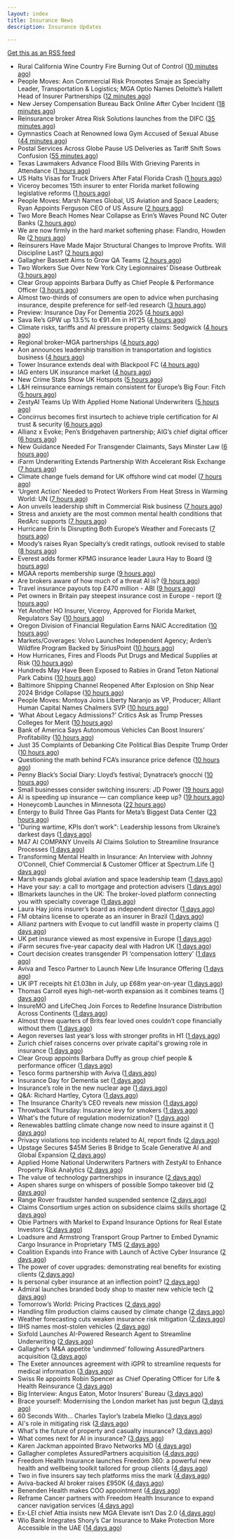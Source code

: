 ```yaml
---
layout: index
title: Insurance News
description: Insurance Updates

---
```


[Get this as an RSS feed](/insurance.rss)

<!-- news_marker starts -->
- Rural California Wine Country Fire Burning Out of Control ([10 minutes ago](https://www.insurancejournal.com/news/west/2025/08/22/836727.htm))
- People Moves: Aon Commercial Risk Promotes Smaje as Specialty Leader, Transportation & Logistics; MGA Optio Names Deloitte’s Hallett Head of Insurer Partnerships ([12 minutes ago](https://www.insurancejournal.com/news/international/2025/08/22/836716.htm))
- New Jersey Compensation Bureau Back Online After Cyber Incident ([18 minutes ago](https://www.insurancejournal.com/news/east/2025/08/22/836717.htm))
- Reinsurance broker Atrea Risk Solutions launches from the DIFC ([35 minutes ago](https://www.reinsurancene.ws/reinsurance-broker-atrea-risk-solutions-launches-from-the-difc/))
- Gymnastics Coach at Renowned Iowa Gym Accused of Sexual Abuse ([44 minutes ago](https://www.insurancejournal.com/news/midwest/2025/08/22/836708.htm))
- Postal Services Across Globe Pause US Deliveries as Tariff Shift Sows Confusion ([55 minutes ago](https://www.insurancejournal.com/news/international/2025/08/22/836701.htm))
- Texas Lawmakers Advance Flood Bills With Grieving Parents in Attendance ([1 hours ago](https://www.insurancejournal.com/news/southcentral/2025/08/22/836699.htm))
- US Halts Visas for Truck Drivers After Fatal Florida Crash ([1 hours ago](https://www.insurancejournal.com/news/southeast/2025/08/22/836690.htm))
- Viceroy becomes 15th insurer to enter Florida market following legislative reforms ([1 hours ago](https://www.reinsurancene.ws/viceroy-becomes-15th-insurer-to-enter-florida-market-following-legislative-reforms/))
- People Moves: Marsh Names Global, US Aviation and Space Leaders; Ryan Appoints Ferguson CEO of US Assure ([2 hours ago](https://www.insurancejournal.com/news/national/2025/08/22/836548.htm))
- Two More Beach Homes Near Collapse as Erin’s Waves Pound NC Outer Banks ([2 hours ago](https://www.insurancejournal.com/news/southeast/2025/08/22/836677.htm))
- We are now firmly in the hard market softening phase: Flandro, Howden Re ([2 hours ago](https://www.reinsurancene.ws/we-are-now-firmly-in-the-hard-market-softening-phase-flandro-howden-re/))
- Reinsurers Have Made Major Structural Changes to Improve Profits. Will Discipline Last? ([2 hours ago](https://www.insurancejournal.com/news/international/2025/08/22/836659.htm))
- Gallagher Bassett Aims to Grow QA Teams ([2 hours ago](https://insurance-edge.net/2025/08/22/gallagher-bassett-aims-to-grow-qa-teams/))
- Two Workers Sue Over New York City Legionnaires’ Disease Outbreak ([3 hours ago](https://www.insurancejournal.com/news/east/2025/08/22/836661.htm))
- Clear Group appoints Barbara Duffy as Chief People & Performance Officer ([3 hours ago](https://www.reinsurancene.ws/clear-group-appoints-barbara-duffy-as-chief-people-performance-officer/))
- Almost two-thirds of consumers are open to advice when purchasing insurance, despite preference for self-led research ([3 hours ago](https://ifamagazine.com/almost-two-thirds-of-consumers-are-open-to-advice-when-purchasing-insurance-despite-preference-for-self-led-research/))
- Preview: Insurance Day For Dementia 2025 ([4 hours ago](https://insurance-edge.net/2025/08/22/preview-insurance-day-for-dementia-2025/))
- Sava Re’s GPW up 13.5% to €91.4m in H1’25 ([4 hours ago](https://www.reinsurancene.ws/sava-res-gpw-up-13-5-to-e91-4m-in-h125/))
- Climate risks, tariffs and AI pressure property claims: Sedgwick ([4 hours ago](https://www.insurancebusinessmag.com/uk/news/catastrophe/climate-risks-tariffs-and-ai-pressure-property-claims-sedgwick-547111.aspx))
- Regional broker-MGA partnerships ([4 hours ago](https://www.insurancebusinessmag.com/uk/news/columns/regional-brokermga-partnerships-547093.aspx))
- Aon announces leadership transition in transportation and logistics business ([4 hours ago](https://www.insurancebusinessmag.com/uk/news/breaking-news/aon-announces-leadership-transition-in-transportation-and-logistics-business-547092.aspx))
- Tower Insurance extends deal with Blackpool FC ([4 hours ago](https://www.insurancebusinessmag.com/uk/news/breaking-news/tower-insurance-extends-deal-with-blackpool-fc-547091.aspx))
- IAG enters UK insurance market ([4 hours ago](https://www.insurancebusinessmag.com/uk/news/travel/iag-enters-uk-insurance-market-547090.aspx))
- New Crime Stats Show UK Hotspots ([5 hours ago](https://insurance-edge.net/2025/08/22/new-crime-stats-show-uk-hotspots/))
- L&H reinsurance earnings remain consistent for Europe’s Big Four: Fitch ([5 hours ago](https://www.reinsurancene.ws/lh-reinsurance-earnings-remain-consistent-for-europes-big-four-fitch/))
- ZestyAI Teams Up With Applied Home National Underwriters ([5 hours ago](https://insurance-edge.net/2025/08/22/zestyai-teams-up-with-applied-home-national-underwriters/))
- Concirrus becomes first insurtech to achieve triple certification for AI trust & security ([6 hours ago](https://www.reinsurancene.ws/concirrus-becomes-first-insurtech-to-achieve-triple-certification-for-ai-trust-security/))
- Allianz x Evoke; Pen’s Bridgehaven partnership; AIG’s chief digital officer ([6 hours ago](https://www.postonline.co.uk/news/7958917/allianz-x-evoke-pen%E2%80%99s-bridgehaven-partnership-aig%E2%80%99s-chief-digital-officer))
- New Guidance Needed For Transgender Claimants, Says Minster Law ([6 hours ago](https://insurance-edge.net/2025/08/22/new-guidance-needed-for-transgender-claimants-says-minster-law/))
- iFarm Underwriting Extends Partnership With Accelerant Risk Exchange ([7 hours ago](https://insurance-edge.net/2025/08/22/ifarm-underwriting-extends-partnership-with-accelerant-risk-exchange/))
- Climate change fuels demand for UK offshore wind cat model ([7 hours ago](https://www.postonline.co.uk/commercial/7958315/climate-change-fuels-demand-for-uk-offshore-wind-cat-model))
- ‘Urgent Action’ Needed to Protect Workers From Heat Stress in Warming World: UN ([7 hours ago](https://www.insurancejournal.com/news/international/2025/08/22/836650.htm))
- Aon unveils leadership shift in Commercial Risk business ([7 hours ago](https://www.reinsurancene.ws/aon-unveils-leadership-shift-in-commercial-risk-business/))
- Stress and anxiety are the most common mental health conditions that RedArc supports ([7 hours ago](https://ifamagazine.com/stress-and-anxiety-are-the-most-common-mental-health-conditions-that-redarc-supports/))
- Hurricane Erin Is Disrupting Both Europe’s Weather and Forecasts ([7 hours ago](https://www.insurancejournal.com/news/international/2025/08/22/836647.htm))
- Moody’s raises Ryan Specialty’s credit ratings, outlook revised to stable ([8 hours ago](https://www.reinsurancene.ws/moodys-raises-ryan-specialtys-credit-ratings-outlook-revised-to-stable/))
- Everest adds former KPMG insurance leader Laura Hay to Board ([9 hours ago](https://www.reinsurancene.ws/everest-adds-former-kpmg-insurance-leader-laura-hay-to-board/))
- MGAA reports membership surge ([9 hours ago](https://www.insurancebusinessmag.com/uk/news/breaking-news/mgaa-reports-membership-surge-547078.aspx))
- Are brokers aware of how much of a threat AI is? ([9 hours ago](https://www.insurancebusinessmag.com/uk/news/technology/are-brokers-aware-of-how-much-of-a-threat-ai-is-547077.aspx))
- Travel insurance payouts top £470 million - ABI ([9 hours ago](https://www.insurancebusinessmag.com/uk/news/travel/travel-insurance-payouts-top-470-million--abi-547076.aspx))
- Pet owners in Britain pay steepest insurance cost in Europe - report ([9 hours ago](https://www.insurancebusinessmag.com/uk/news/breaking-news/pet-owners-in-britain-pay-steepest-insurance-cost-in-europe--report-547074.aspx))
- Yet Another HO Insurer, Viceroy, Approved for Florida Market, Regulators Say ([10 hours ago](https://www.insurancejournal.com/news/southeast/2025/08/22/836624.htm))
- Oregon Division of Financial Regulation Earns NAIC Accreditation ([10 hours ago](https://www.insurancejournal.com/news/west/2025/08/22/836607.htm))
- Markets/Coverages: Volvo Launches Independent Agency; Arden’s Wildfire Program Backed by SiriusPoint ([10 hours ago](https://www.insurancejournal.com/news/national/2025/08/22/836454.htm))
- How Hurricanes, Fires and Floods Put Drugs and Medical Supplies at Risk ([10 hours ago](https://www.insurancejournal.com/news/national/2025/08/22/836506.htm))
- Hundreds May Have Been Exposed to Rabies in Grand Teton National Park Cabins ([10 hours ago](https://www.insurancejournal.com/news/west/2025/08/22/836172.htm))
- Baltimore Shipping Channel Reopened After Explosion on Ship Near 2024 Bridge Collapse ([10 hours ago](https://www.insurancejournal.com/news/east/2025/08/22/836627.htm))
- People Moves: Montoya Joins Liberty Naranjo as VP, Producer; Alliant Human Capital Names Chalmers SVP ([10 hours ago](https://www.insurancejournal.com/news/west/2025/08/22/836425.htm))
- ‘What About Legacy Admissions?’ Critics Ask as Trump Presses Colleges for Merit ([10 hours ago](https://www.insurancejournal.com/news/national/2025/08/22/836210.htm))
- Bank of America Says Autonomous Vehicles Can Boost Insurers’ Profitability ([10 hours ago](https://www.insurancejournal.com/news/national/2025/08/22/836590.htm))
- Just 35 Complaints of Debanking Cite Political Bias Despite Trump Order ([10 hours ago](https://www.insurancejournal.com/news/national/2025/08/22/836459.htm))
- Questioning the math behind FCA’s insurance price defence ([10 hours ago](https://www.postonline.co.uk/regulation/7958257/questioning-the-math-behind-fca%E2%80%99s-insurance-price-defence))
- Penny Black’s Social Diary: Lloyd’s festival; Dynatrace’s gnocchi ([10 hours ago](https://www.postonline.co.uk/people/7958186/penny-black%E2%80%99s-social-diary-lloyd%E2%80%99s-festival-dynatrace%E2%80%99s-gnocchi))
- Small businesses consider switching insurers: JD Power ([19 hours ago](https://www.dig-in.com/news/small-businesses-consider-switching-insurers-jd-power))
- AI is speeding up insurance — can compliance keep up? ([19 hours ago](https://www.dig-in.com/opinion/ai-is-affecting-insurance-compliance))
- Honeycomb Launches in Minnesota ([22 hours ago](https://www.insurancejournal.com/news/midwest/2025/08/21/836592.htm))
- Entergy to Build Three Gas Plants for Meta’s Biggest Data Center ([23 hours ago](https://www.insurancejournal.com/news/southcentral/2025/08/21/836573.htm))
- "During wartime, KPIs don’t work": Leadership lessons from Ukraine’s darkest days ([1 days ago](https://www.insurancebusinessmag.com/uk/news/breaking-news/during-wartime-kpis-dont-work-leadership-lessons-from-ukraines-darkest-days-547007.aspx))
- M47 AI COMPANY Unveils AI Claims Solution to Streamline Insurance Processes ([1 days ago](https://www.insurtechinsights.com/m47-ai-company-unveils-ai-claims-solution-to-streamline-insurance-processes/))
- Transforming Mental Health in Insurance: An Interview with Johnny O’Connell, Chief Commercial & Customer Officer at Spectrum.Life ([1 days ago](https://www.insurtechinsights.com/transforming-mental-health-in-insurance-an-interview-with-johnny-oconnell-chief-commercial-customer-officer-at-spectrum-life/))
- Marsh expands global aviation and space leadership team ([1 days ago](https://www.insurancebusinessmag.com/uk/news/breaking-news/marsh-expands-global-aviation-and-space-leadership-team-546974.aspx))
- Have your say: a call to mortgage and protection advisers ([1 days ago](https://ifamagazine.com/have-your-say-a-call-to-mortgage-and-protection-advisers/))
- IBmarkets launches in the UK: The broker-loved platform connecting you with specialty coverage ([1 days ago](https://www.insurancebusinessmag.com/uk/news/breaking-news/ibmarkets-launches-in-the-uk-the-brokerloved-platform-connecting-you-with-specialty-coverage-546952.aspx))
- Laura Hay joins insurer’s board as independent director ([1 days ago](https://www.insurancebusinessmag.com/uk/news/breaking-news/laura-hay-joins-insurers-board-as-independent-director-546951.aspx))
- FM obtains license to operate as an insurer in Brazil ([1 days ago](https://www.insurancebusinessmag.com/uk/news/breaking-news/fm-obtains-license-to-operate-as-an-insurer-in-brazil-546948.aspx))
- Allianz partners with Evoque to cut landfill waste in property claims ([1 days ago](https://www.insurancebusinessmag.com/uk/news/claims/allianz-partners-with-evoque-to-cut-landfill-waste-in-property-claims-546947.aspx))
- UK pet insurance viewed as most expensive in Europe ([1 days ago](https://www.postonline.co.uk/personal/7958915/uk-pet-insurance-viewed-as-most-expensive-in-europe))
- iFarm secures five-year capacity deal with Hadron UK ([1 days ago](https://www.insurancebusinessmag.com/uk/news/breaking-news/ifarm-secures-fiveyear-capacity-deal-with-hadron-uk-546946.aspx))
- Court decision creates transgender PI ‘compensation lottery’ ([1 days ago](https://www.postonline.co.uk/personal/7958916/court-decision-creates-transgender-pi-%E2%80%98compensation-lottery%E2%80%99))
- Aviva and Tesco Partner to Launch New Life Insurance Offering ([1 days ago](https://www.insurtechinsights.com/aviva-and-tesco-partner-to-launch-new-life-insurance-offering/))
- UK IPT receipts hit £1.03bn in July, up £68m year-on-year ([1 days ago](https://www.insurancebusinessmag.com/uk/news/life-insurance/uk-ipt-receipts-hit-1-03bn-in-july-up-68m-yearonyear-546942.aspx))
- Thomas Carroll eyes high-net-worth expansion as it combines teams ([1 days ago](https://www.postonline.co.uk/broker/7958912/thomas-carroll-eyes-high-net-worth-expansion-as-it-combines-teams))
- InsureMO and LifeCheq Join Forces to Redefine Insurance Distribution Across Continents ([1 days ago](https://www.insurtechinsights.com/insuremo-and-lifecheq-join-forces-to-redefine-insurance-distribution-across-continents/))
- Almost three quarters of Brits fear loved ones couldn’t cope financially without them ([1 days ago](https://ifamagazine.com/almost-three-quarters-of-brits-fear-loved-ones-couldnt-cope-financially-without-them/))
- Aegon reverses last year’s loss with stronger profits in H1 ([1 days ago](https://www.insurancebusinessmag.com/uk/news/breaking-news/aegon-reverses-last-years-loss-with-stronger-profits-in-h1-546921.aspx))
- Zurich chief raises concerns over private capital's growing role in insurance ([1 days ago](https://www.insurancebusinessmag.com/uk/news/breaking-news/zurich-chief-raises-concerns-over-private-capitals-growing-role-in-insurance-546919.aspx))
- Clear Group appoints Barbara Duffy as group chief people & performance officer ([1 days ago](https://www.insurancebusinessmag.com/uk/news/breaking-news/clear-group-appoints-barbara-duffy-as-group-chief-people-and-performance-officer-546918.aspx))
- Tesco forms partnership with Aviva ([1 days ago](https://www.insurancebusinessmag.com/uk/news/life-insurance/tesco-forms-partnership-with-aviva-546917.aspx))
- Insurance Day for Dementia set ([1 days ago](https://www.insurancebusinessmag.com/uk/news/non-profits/insurance-day-for-dementia-set-546915.aspx))
- Insurance’s role in the new nuclear age ([1 days ago](https://www.postonline.co.uk/commercial/7958893/insurance%E2%80%99s-role-in-the-new-nuclear-age))
- Q&A: Richard Hartley, Cytora ([1 days ago](https://www.postonline.co.uk/technology/7958053/qa-richard-hartley-cytora))
- The Insurance Charity’s CEO reveals new mission ([1 days ago](https://www.postonline.co.uk/people/7958166/the-insurance-charity%E2%80%99s-ceo-reveals-new-mission))
- Throwback Thursday: Insurance levy for smokers ([1 days ago](https://www.postonline.co.uk/claims/7956762/throwback-thursday-insurance-levy-for-smokers))
- What's the future of regulation modernization? ([1 days ago](https://www.dig-in.com/opinion/what-does-rule-modernization-mean))
- Renewables battling climate change now need to insure against it ([1 days ago](https://www.dig-in.com/articles/renewables-battling-climate-change-now-need-to-insure))
- Privacy violations top incidents related to AI, report finds ([2 days ago](https://www.insurancebusinessmag.com/uk/business-strategy/privacy-violations-top-incidents-related-to-ai-report-finds-546857.aspx))
- Upstage Secures $45M Series B Bridge to Scale Generative AI and Global Expansion ([2 days ago](https://www.insurtechinsights.com/upstage-secures-45m-series-b-bridge-to-scale-generative-ai-and-global-expansion/))
- Applied Home National Underwriters Partners with ZestyAI to Enhance Property Risk Analytics ([2 days ago](https://www.insurtechinsights.com/applied-home-national-underwriters-partners-with-zestyai-to-enhance-property-risk-analytics/))
- The value of technology partnerships in insurance ([2 days ago](https://www.dig-in.com/podcast/the-value-of-technology-partnerships-in-insurance))
- Aspen shares surge on whispers of possible Sompo takeover bid ([2 days ago](https://www.insurancebusinessmag.com/uk/news/breaking-news/aspen-shares-surge-on-whispers-of-possible-sompo-takeover-bid-546864.aspx))
- Range Rover fraudster handed suspended sentence ([2 days ago](https://www.postonline.co.uk/claims/7958909/range-rover-fraudster-handed-suspended-sentence))
- Claims Consortium urges action on subsidence claims skills shortage ([2 days ago](https://www.insurancebusinessmag.com/uk/news/claims/claims-consortium-urges-action-on-subsidence-claims-skills-shortage-546782.aspx))
- Obie Partners with Markel to Expand Insurance Options for Real Estate Investors ([2 days ago](https://www.insurtechinsights.com/obie-partners-with-markel-to-expand-insurance-options-for-real-estate-investors/))
- Loadsure and Armstrong Transport Group Partner to Embed Dynamic Cargo Insurance in Proprietary TMS ([2 days ago](https://www.insurtechinsights.com/loadsure-and-armstrong-transport-group-partner-to-embed-dynamic-cargo-insurance-in-proprietary-tms/))
- Coalition Expands into France with Launch of Active Cyber Insurance ([2 days ago](https://www.insurtechinsights.com/coalition-expands-into-france-with-launch-of-active-cyber-insurance/))
- The power of cover upgrades: demonstrating real benefits for existing clients ([2 days ago](https://ifamagazine.com/the-power-of-cover-upgrades-demonstrating-real-benefits-for-existing-clients/))
- Is personal cyber insurance at an inflection point? ([2 days ago](https://www.postonline.co.uk/personal/7958123/is-personal-cyber-insurance-at-an-inflection-point))
- Admiral launches branded body shop to master new vehicle tech ([2 days ago](https://www.postonline.co.uk/claims/7958908/admiral-launches-branded-body-shop-to-master-new-vehicle-tech))
- Tomorrow’s World: Pricing Practices ([2 days ago](https://www.postonline.co.uk/personal/7958156/tomorrow%E2%80%99s-world-pricing-practices))
- Handling film production claims caused by climate change ([2 days ago](https://www.postonline.co.uk/claims/7958022/handling-film-production-claims-caused-by-climate-change))
- Weather forecasting cuts weaken insurance risk mitigation ([2 days ago](https://www.dig-in.com/news/weather-forecasting-cuts-weaken-insurance-risk-mitigation))
- IIHS names most-stolen vehicles ([2 days ago](https://www.dig-in.com/news/iihs-names-most-stolen-vehicle-models))
- Sixfold Launches AI-Powered Research Agent to Streamline Underwriting ([2 days ago](https://www.insurtechinsights.com/sixfold-launches-ai-powered-research-agent-to-streamline-underwriting/))
- Gallagher’s M&A appetite ‘undimmed’ following AssuredPartners acquisition ([3 days ago](https://www.postonline.co.uk/broker/7958906/gallagher%E2%80%99s-ma-appetite-%E2%80%98undimmed%E2%80%99-following-assuredpartners-acquisition))
- The Exeter announces agreement with iGPR to streamline requests for medical information ([3 days ago](https://ifamagazine.com/the-exeter-announces-agreement-with-igpr-to-streamline-requests-for-medical-information/))
- Swiss Re appoints Robin Spencer as Chief Operating Officer for Life & Health Reinsurance ([3 days ago](https://ifamagazine.com/swiss-re-appoints-robin-spencer-as-chief-operating-officer-for-life-health-reinsurance/))
- Big Interview: Angus Eaton, Motor Insurers’ Bureau ([3 days ago](https://www.postonline.co.uk/regulation/7958299/big-interview-angus-eaton-motor-insurers%E2%80%99-bureau))
- Brace yourself: Modernising the London market has just begun ([3 days ago](https://www.postonline.co.uk/lloyd%E2%80%99slondon/7958892/brace-yourself-modernising-the-london-market-has-just-begun))
- 60 Seconds With… Charles Taylor’s Izabela Mielko ([3 days ago](https://www.postonline.co.uk/technology/7957984/60-seconds-with%E2%80%A6-charles-taylor%E2%80%99s-izabela-mielko))
- AI's role in mitigating risk ([3 days ago](https://www.dig-in.com/opinion/ais-role-in-mitigating-risk))
- What's the future of property and casualty insurance? ([3 days ago](https://www.dig-in.com/opinion/whats-the-future-of-property-and-casualty-insurance))
- What comes next for AI in insurance? ([3 days ago](https://www.dig-in.com/opinion/what-comes-next-for-ai-in-insurance))
- Karen Jackman appointed Bravo Networks MD ([4 days ago](https://www.postonline.co.uk/broker/7958905/karen-jackman-appointed-bravo-networks-md))
- Gallagher completes AssuredPartners acquisition ([4 days ago](https://www.postonline.co.uk/broker/7958904/gallagher-completes-assuredpartners-acquisition))
- Freedom Health Insurance launches Freedom 360: a powerful new health and wellbeing toolkit tailored for group clients ([4 days ago](https://ifamagazine.com/freedom-health-insurance-launches-freedom-360-a-powerful-new-health-and-wellbeing-toolkit-tailored-for-group-clients/))
- Two in five insurers say tech platforms miss the mark ([4 days ago](https://www.postonline.co.uk/news/7958902/two-in-five-insurers-say-tech-platforms-miss-the-mark))
- Aviva-backed AI broker raises £950K ([4 days ago](https://www.postonline.co.uk/broker/7958903/aviva-backed-ai-broker-raises-%C2%A3950k))
- Benenden Health makes COO appointment ([4 days ago](https://ifamagazine.com/benenden-health-makes-coo-appointment/))
- Reframe Cancer partners with Freedom Health Insurance to expand cancer navigation services ([4 days ago](https://ifamagazine.com/reframe-cancer-partners-with-freedom-health-insurance-to-expand-cancer-navigation-services/))
- Ex-LEI chief Attia insists new MGA Elevate isn’t Das 2.0 ([4 days ago](https://www.postonline.co.uk/personal/7958900/ex-lei-chief-attia-insists-new-mga-elevate-isn%E2%80%99t-das-20))
- Wio Bank Integrates Shory’s Car Insurance to Make Protection More Accessible in the UAE ([14 days ago](https://thefintechtimes.com/wio-bank-integrates-shorys-car-insurance-to-make-protection-more-accessible-in-the-uae/))

<!-- news_marker ends -->